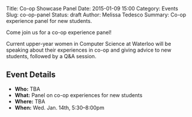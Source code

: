 Title: Co-op Showcase Panel
Date: 2015-01-09 15:00
Category: Events
Slug: co-op-panel
Status: draft
Author: Melissa Tedesco
Summary: Co-op experience panel for new students.

Come join us for a co-op experience panel!

Current upper-year women in Computer Science at Waterloo will be speaking about their experiences in co-op and giving advice to new students, followed by a Q&A session. 


## Event Details ##

+ **Who:** TBA
+ **What:** Panel on co-op experiences for new students 
+ **Where:** TBA
+ **When:** Wed. Jan. 14th, 5:30&ndash;8:00pm
